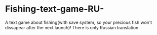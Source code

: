 # Fishing-text-game-RU-
A text game about fishing(with save system, so your precious fish won't dissapear after the next launch)! There is only Russian translation.

